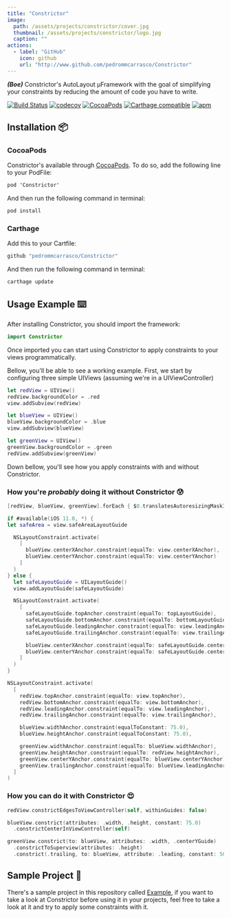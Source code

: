 ```yaml
---
title: "Constrictor"
image: 
  path: /assets/projects/constrictor/cover.jpg
  thumbnail: /assets/projects/constrictor/logo.jpg
  caption: ""
actions:
  - label: "GitHub"
    icon: github
    url: "http://www.github.com/pedrommcarrasco/Constrictor"
---
```


***(Boe)*** Constrictor's AutoLayout µFramework with the goal of simplifying your constraints by reducing the amount of code you have to write.

[![Build Status](https://travis-ci.org/pedrommcarrasco/Constrictor.svg?branch=master)](https://travis-ci.org/pedrommcarrasco/Constrictor) 
[![codecov](https://codecov.io/gh/pedrommcarrasco/Constrictor/branch/master/graph/badge.svg)](https://codecov.io/gh/pedrommcarrasco/Constrictor)
[![CocoaPods](https://img.shields.io/cocoapods/v/Constrictor.svg)](https://cocoapods.org/pods/Constrictor)
[![Carthage compatible](https://img.shields.io/badge/Carthage-compatible-4BC51D.svg?style=flat)](https://github.com/Carthage/Carthage)
[![apm](https://img.shields.io/apm/l/vim-mode.svg)](https://github.com/pedrommcarrasco/Constrictor/blob/master/LICENSE)


## Installation 📦 

### CocoaPods
Constrictor's available through [CocoaPods](https://cocoapods.org/pods/Constrictor). To do so, add the following line to your PodFile:

```swift
pod 'Constrictor'
```
And then run the following command in terminal:

```swift
pod install
```


### Carthage

Add this to your Cartfile:

```swift
github "pedrommcarrasco/Constrictor"
```

And then run the following command in terminal:

```swift
carthage update
```


## Usage Example ⌨️ 

After installing Constrictor, you should import the framework:

```swift
import Constrictor
```

Once imported you can start using Constrictor to apply constraints to your views programmatically.

Bellow, you'll be able to see a working example. First, we start by configuring three simple UIViews (assuming we're in a UIViewController)

```swift
let redView = UIView()
redView.backgroundColor = .red
view.addSubview(redView)

let blueView = UIView()
blueView.backgroundColor = .blue    
view.addSubview(blueView)

let greenView = UIView()
greenView.backgroundColor = .green    
redView.addSubview(greenView)
```

Down bellow, you'll see how you apply constraints with and without Constrictor.


### How you're *probably* doing it without Constrictor 😰

```swift
[redView, blueView, greenView].forEach { $0.translatesAutoresizingMaskIntoConstraints = false }

if #available(iOS 11.0, *) {
let safeArea = view.safeAreaLayoutGuide

  NSLayoutConstraint.activate(
    [
      blueView.centerXAnchor.constraint(equalTo: view.centerXAnchor),
      blueView.centerYAnchor.constraint(equalTo: view.centerYAnchor)
    ]
  ) 
} else {
  let safeLayoutGuide = UILayoutGuide()
  view.addLayoutGuide(safeLayoutGuide)

  NSLayoutConstraint.activate(
    [
      safeLayoutGuide.topAnchor.constraint(equalTo: topLayoutGuide),
      safeLayoutGuide.bottomAnchor.constraint(equalTo: bottomLayoutGuide),
      safeLayoutGuide.leadingAnchor.constraint(equalTo: view.leadingAnchor),
      safeLayoutGuide.trailingAnchor.constraint(equalTo: view.trailingAnchor),

      blueView.centerXAnchor.constraint(equalTo: safeLayoutGuide.centerXAnchor),
      blueView.centerYAnchor.constraint(equalTo: safeLayoutGuide.centerYAnchor)
    ]
  ) 
}

NSLayoutConstraint.activate(
  [
    redView.topAnchor.constraint(equalTo: view.topAnchor),
    redView.bottomAnchor.constraint(equalTo: view.bottomAnchor),
    redView.leadingAnchor.constraint(equalTo: view.leadingAnchor),
    redView.trailingAnchor.constraint(equalTo: view.trailingAnchor),

    blueView.widthAnchor.constraint(equalToConstant: 75.0),
    blueView.heightAnchor.constraint(equalToConstant: 75.0),

    greenView.widthAnchor.constraint(equalTo: blueView.widthAnchor),
    greenView.heightAnchor.constraint(equalTo: redView.heightAnchor),
    greenView.centerYAnchor.constraint(equalTo: blueView.centerYAnchor),
    greenView.trailingAnchor.constraint(equalTo: blueView.leadingAnchor, constant: 50.0)
  ]
)
```


### How you can do it with Constrictor 😍

```swift
redView.constrictEdgesToViewController(self, withinGuides: false)

blueView.constrict(attributes: .width, .height, constant: 75.0)
  .constrictCenterInViewController(self)

greenView.constrict(to: blueView, attributes: .width, .centerYGuide)
  .constrictToSuperview(attributes: .height)
  .constrict(.trailing, to: blueView, attribute: .leading, constant: 50.0)
```


##  Sample Project 📲

There's a sample project in this repository called [Example](https://github.com/pedrommcarrasco/Constrictor/tree/master/Example), if you want to take a look at Constrictor before using it in your projects, feel free to take a look at it and try to apply some constraints with it.
